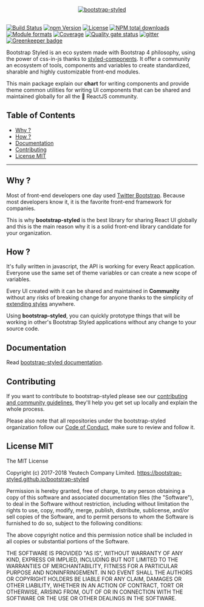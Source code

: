 <div align="center">
  <a href="https://bootstrap-styled.github.io">
    <img alt="bootstrap-styled" src="https://user-images.githubusercontent.com/1866564/50375497-cda74880-0630-11e9-9f1e-e8d798dff47b.png" />
  </a>
  <br/>
  <br/>  
</div>

[![Build Status](https://travis-ci.org/bootstrap-styled/bootstrap-styled.svg?branch=master)](https://travis-ci.org/bootstrap-styled/bootstrap-styled)
[![npm Version](https://img.shields.io/npm/v/bootstrap-styled.svg?style=flat)](https://www.npmjs.com/package/bootstrap-styled) 
[![License](https://img.shields.io/npm/l/bootstrap-styled.svg?style=flat)](https://www.npmjs.com/package/bootstrap-styled) 
[![NPM total downloads](https://img.shields.io/npm/dt/bootstrap-styled.svg?style=flat)](https://npmjs.org/package/bootstrap-styled) 
[![Module formats](https://img.shields.io/badge/module%20formats-umd%2C%20cjs%2C%20esm-green.svg?style=flat)](https://www.npmjs.com/package/bootstrap-styled)
[![Coverage](https://sonarcloud.io/api/project_badges/measure?project=com.github.bootstrap-styled.bootstrap-styled&metric=coverage)](https://sonarcloud.io/dashboard?id=com.github.bootstrap-styled.bootstrap-styled) 
[![Quality gate status](https://sonarcloud.io/api/project_badges/measure?project=com.github.bootstrap-styled.bootstrap-styled&metric=alert_status)](https://sonarcloud.io/dashboard?id=com.github.bootstrap-styled.bootstrap-styled)
[![gitter](https://badges.gitter.im/bootstrap-styled/bootstrap-styled.svg)](https://gitter.im/bootstrap-styled) 
[![Greenkeeper badge](https://badges.greenkeeper.io/bootstrap-styled/bootstrap-styled.svg)](https://greenkeeper.io/)

Bootstrap Styled is an eco system made with Bootstrap 4 philosophy, using the power of css-in-js thanks to [styled-components](https://www.styled-components.com/).
It offer a community an ecosystem of tools, components and variables to create standardized, sharable and highly customizable front-end modules.

This main package explain our **chart** for writing components and provide theme common utilities for writing UI components that can be shared and maintained globally for all the :rocket: ReactJS community.


## Table of Contents

  - [Why ?](#why)
  - [How ?](#how)
  - [Documentation](#documentation)
  - [Contributing](#contributing)
  - [License MIT](#license-mit)

---

## Why ?

Most of front-end developers one day used [Twitter Bootstrap](http://getbootstrap.com). Because most developers know it, it is the favorite front-end framework for companies.

This is why **bootstrap-styled** is the best library for sharing React UI globally and this is the main reason why it is a solid front-end library candidate for your organization.
 
## How ?

It's fully written in javascript, the API is working for every React application. Everyone use the same set of theme variables or can create a new scope of variables.
 
Every UI created with it can be shared and maintained in **Community** without any risks of breaking change for anyone thanks to the simplicity of [extending styles](https://www.styled-components.com/docs/basics#extending-styles) anywhere.

Using **bootstrap-styled**, you can quickly prototype things that will be working in other's Bootstrap Styled applications without any change to your source code.

## Documentation

Read [bootstrap-styled documentation](https://bootstrap-styled.github.io/bootstrap-styled).

## Contributing

If you want to contribute to bootstrap-styled please see our [contributing and community guidelines](https://github.com/bootstrap-styled/bootstrap-styled/blob/master/.github/CONTRIBUTING.md), they\'ll help you get set up locally and explain the whole process.

Please also note that all repositories under the bootstrap-styled organization follow our [Code of Conduct](https://github.com/bootstrap-styled/bootstrap-styled/blob/master/CODE_OF_CONDUCT.md), make sure to review and follow it.

## License MIT

The MIT License

Copyright (c) 2017-2018 Yeutech Company Limited. https://bootstrap-styled.github.io/bootstrap-styled

Permission is hereby granted, free of charge, to any person obtaining a copy
of this software and associated documentation files (the "Software"), to deal
in the Software without restriction, including without limitation the rights
to use, copy, modify, merge, publish, distribute, sublicense, and/or sell
copies of the Software, and to permit persons to whom the Software is
furnished to do so, subject to the following conditions:

The above copyright notice and this permission notice shall be included in
all copies or substantial portions of the Software.

THE SOFTWARE IS PROVIDED "AS IS", WITHOUT WARRANTY OF ANY KIND, EXPRESS OR
IMPLIED, INCLUDING BUT NOT LIMITED TO THE WARRANTIES OF MERCHANTABILITY,
FITNESS FOR A PARTICULAR PURPOSE AND NONINFRINGEMENT. IN NO EVENT SHALL THE
AUTHORS OR COPYRIGHT HOLDERS BE LIABLE FOR ANY CLAIM, DAMAGES OR OTHER
LIABILITY, WHETHER IN AN ACTION OF CONTRACT, TORT OR OTHERWISE, ARISING FROM,
OUT OF OR IN CONNECTION WITH THE SOFTWARE OR THE USE OR OTHER DEALINGS IN
THE SOFTWARE.


